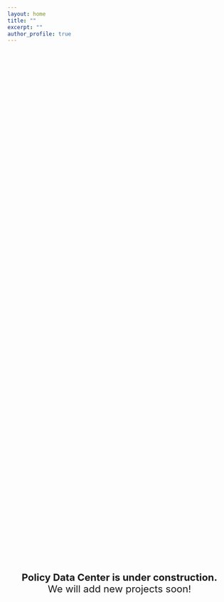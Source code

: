 ```yaml
---
layout: home
title: ""
excerpt: ""
author_profile: true
---
```

<div style="height: 60vh; display: flex; align-items: center; justify-content: center; text-align: center;">
  <div>
    <p style="font-size: 22px;">
      <strong>Policy Data Center is under construction.</strong><br>
      We will add new projects soon!
    </p>
  </div>
</div>
